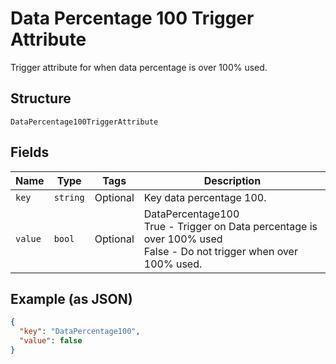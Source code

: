 
# Data Percentage 100 Trigger Attribute

Trigger attribute for when data percentage is over 100% used.

## Structure

`DataPercentage100TriggerAttribute`

## Fields

| Name | Type | Tags | Description |
|  --- | --- | --- | --- |
| `key` | `string` | Optional | Key data percentage 100. |
| `value` | `bool` | Optional | DataPercentage100<br />True - Trigger on Data percentage is over 100% used<br />False - Do not trigger when over 100% used. |

## Example (as JSON)

```json
{
  "key": "DataPercentage100",
  "value": false
}
```

